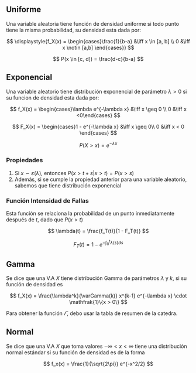 ## Uniforme

Una variable aleatoria tiene función de densidad uniforme si todo punto tiene la misma probabilidad, su densidad esta dada por:

$$
\displaystyle{f_X(x) = \begin{cases}\frac{1}{b-a} &\iff x \in [a, b] \\
0 &\iff x \notin [a,b] \end{cases}}
$$

$$
P(x \in [c, d]) = \frac{d-c}{b-a}
$$

## Exponencial

Una variable aleatorio tiene distribución exponencial de parámetro $\lambda > 0$ si su funcion de densidad esta dada por:

$$
f_X(x) = \begin{cases}\lambda e^{-\lambda x} &\iff x \geq 0 \\
0 &\iff x <0\end{cases}
$$

$$
F_X(x) = \begin{cases}1 - e^{-\lambda x} &\iff x \geq 0\\
0 &\iff x < 0
\end{cases} 
$$

$$
P(X >x) = e^{-\lambda x}
$$

### Propiedades

1. Si $x \backsim \varepsilon(\lambda)$, entonces $P(x > t+s | x > t) = P(x > s)$
2. Además, si se cumple la propiedad anterior para una variable aleatorio, sabemos que tiene distribución exponencial

### Función Intensidad de Fallas

Esta función se relaciona la probabilidad de un punto inmediatamente después de $t$, dado que $P(x > t)$

$$
\lambda(t) = \frac{f_T(t)}{1 - F_T(t)}
$$

$$
F_T(t) = 1-e^{-\int_0^t \lambda(s) ds}
$$

## Gamma

Se dice que una V.A $X$ tiene distribución Gamma de parámetros $\lambda$ y $k$, si su función de densidad es

$$
f_X(x) = \frac{\lambda^k}{\varGamma(k)} x^{k-1} e^{-\lambda x} \cdot \mathfrak{1}\{x > 0\}
$$

Para obtener la función $\varGamma$, debo usar la tabla de resumen de la catedra.

## Normal

Se dice que una V.A $X$ que toma valores $-\infty < x < \infty$ tiene una distribución normal estándar si su función de densidad es de la forma

$$
f_x(x) = \frac{1}{\sqrt{2\pi}} e^{-x^2/2}
$$
